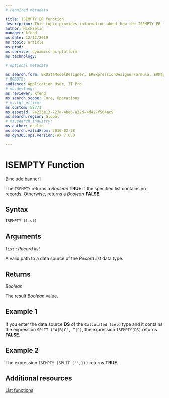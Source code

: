```yaml
---
# required metadata

title: ISEMPTY ER function
description: This topic provides information about how the ISEMPTY ER function is used.
author: NickSelin
manager: kfend
ms.date: 12/12/2019
ms.topic: article
ms.prod: 
ms.service: dynamics-ax-platform
ms.technology: 

# optional metadata

ms.search.form: ERDataModelDesigner, ERExpressionDesignerFormula, ERMappedFormatDesigner, ERModelMappingDesigner
# ROBOTS: 
audience: Application User, IT Pro
# ms.devlang: 
ms.reviewer: kfend
ms.search.scope: Core, Operations
# ms.tgt_pltfrm: 
ms.custom: 58771
ms.assetid: 24223e13-727a-4be6-a22d-4d427f504ac9
ms.search.region: Global
# ms.search.industry: 
ms.author: nselin
ms.search.validFrom: 2016-02-28
ms.dyn365.ops.version: AX 7.0.0

---
```


# <a name="ISEMPTY">ISEMPTY Function</a>

[!include [banner](../includes/banner.md)]

The `ISEMPTY` returns a *Boolean* **TRUE** if the specified list contains no records. Otherwise, returns a *Boolean* **FALSE**.

## Syntax

```
ISEMPTY (list)
```

## Arguments

`list` : *Record list*

A valid path to a data source of the *Record list* data type.

## Returns

*Boolean*

The result *Boolean* value.

## Example 1

If you enter the data source **DS** of the `Calculated field` type and it contains the expression `SPLIT ("A|B|C", “|”)`, the expression `ISEMPTY(DS)` returns **FALSE**.

## Example 2

The expression `ISEMPTY (SPLIT ("",1))` returns **TRUE**.

## Additional resources

[List functions](er-functions-category-list.md)
